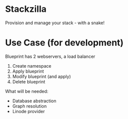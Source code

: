 # Stackzilla
Provision and manage your stack - with a snake!

# Use Case (for development)
Blueprint has 2 webservers, a load balancer
1) Create namespace
2) Apply blueprint
3) Modify blueprint (and apply)
4) Delete blueprint

What will be needed:
- Database abstraction
- Graph resolution
- Linode provider
